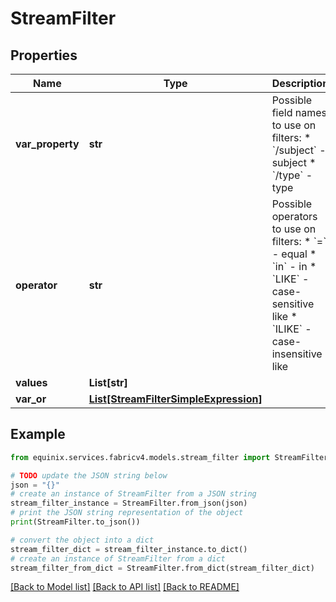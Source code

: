 # StreamFilter


## Properties

Name | Type | Description | Notes
------------ | ------------- | ------------- | -------------
**var_property** | **str** | Possible field names to use on filters:  * &#x60;/subject&#x60; - subject  * &#x60;/type&#x60; - type  | [optional] 
**operator** | **str** | Possible operators to use on filters:  * &#x60;&#x3D;&#x60; - equal  * &#x60;in&#x60; - in  * &#x60;LIKE&#x60; - case-sensitive like  * &#x60;ILIKE&#x60; - case-insensitive like  | [optional] 
**values** | **List[str]** |  | [optional] 
**var_or** | [**List[StreamFilterSimpleExpression]**](StreamFilterSimpleExpression.md) |  | [optional] 

## Example

```python
from equinix.services.fabricv4.models.stream_filter import StreamFilter

# TODO update the JSON string below
json = "{}"
# create an instance of StreamFilter from a JSON string
stream_filter_instance = StreamFilter.from_json(json)
# print the JSON string representation of the object
print(StreamFilter.to_json())

# convert the object into a dict
stream_filter_dict = stream_filter_instance.to_dict()
# create an instance of StreamFilter from a dict
stream_filter_from_dict = StreamFilter.from_dict(stream_filter_dict)
```
[[Back to Model list]](../README.md#documentation-for-models) [[Back to API list]](../README.md#documentation-for-api-endpoints) [[Back to README]](../README.md)


